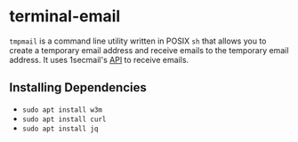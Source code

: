 # terminal-email
 `tmpmail` is a command line utility written in POSIX `sh` that allows you to create a temporary email address and receive emails to the temporary email address. It uses 1secmail's [API](https://www.1secmail.com/api/) to receive emails.

## Installing Dependencies
- `sudo apt install w3m`
- `sudo apt install curl`
- `sudo apt install jq`
